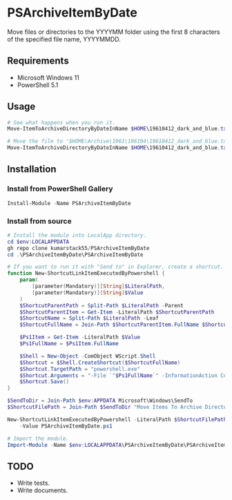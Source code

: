 # PSArchiveItemByDate

Move files or directories to the YYYYMM folder using the first 8 characters of
the specified file name, YYYYMMDD.

## Requirements

* Microsoft Windows 11
* PowerShell 5.1

## Usage

```powershell
# See what happens when you run it.
Move-ItemToArchiveDirectoryByDateInName $HOME\19610412_dark_and_blue.txt -WhatIf

# Move the file to '$HOME\Archive\1961\196104\19610412_dark_and_blue.txt'.
Move-ItemToArchiveDirectoryByDateInName $HOME\19610412_dark_and_blue.txt
```

## Installation

### Install from PowerShell Gallery

```powershell
Install-Module -Name PSArchiveItemByDate
```

### Install from source

```powershell
# Install the module into LocalApp directory.
cd $env:LOCALAPPDATA
gh repo clone kumarstack55/PSArchiveItemByDate
cd .\PSArchiveItemByDate\PSArchiveItemByDate

# If you want to run it with "Send to" in Explorer, create a shortcut.
function New-ShortcutLinkItemExecutedByPowershell {
    param(
        [parameter(Mandatory)][String]$LiteralPath,
        [parameter(Mandatory)][String]$Value
    )
    $ShortcutParentPath = Split-Path $LiteralPath -Parent
    $ShortcutParentItem = Get-Item -LiteralPath $ShortcutParentPath
    $ShortcutName = Split-Path $LiteralPath -Leaf
    $ShortcutFullName = Join-Path $ShortcutParentItem.FullName $ShortcutName

    $Ps1Item = Get-Item -LiteralPath $Value
    $Ps1FullName = $Ps1Item.FullName

    $Shell = New-Object -ComObject WScript.Shell
    $Shortcut = $Shell.CreateShortcut($ShortcutFullName)
    $Shortcut.TargetPath = "powershell.exe"
    $Shortcut.Arguments = "-File `"$Ps1FullName`" -InformationAction Continue"
    $Shortcut.Save()
}

$SendToDir = Join-Path $env:APPDATA Microsoft\Windows\SendTo
$ShortcutFilePath = Join-Path $SendToDir "Move Items To Archive Directory.lnk"

New-ShortcutLinkItemExecutedByPowershell -LiteralPath $ShortcutFilePath `
    -Value PSArchiveItemByDate.ps1

# Import the module.
Import-Module -Name $env:LOCALAPPDATA\PSArchiveItemByDate\PSArchiveItemByDate\PSArchiveItemByDate.psd1 -Force -Verbose
```

## TODO

* Write tests.
* Write documents.